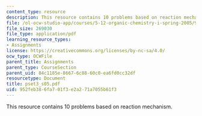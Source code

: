 ```yaml
---
content_type: resource
description: This resource contains 10 problems based on reaction mechanism.
file: /ol-ocw-studio-app/courses/5-12-organic-chemistry-i-spring-2005/952feb386fa701f3e2a271a7055b61f3_pset3_s05.pdf
file_size: 269030
file_type: application/pdf
learning_resource_types:
- Assignments
license: https://creativecommons.org/licenses/by-nc-sa/4.0/
ocw_type: OCWFile
parent_title: Assignments
parent_type: CourseSection
parent_uid: 84c1185e-8667-6c88-60c0-ea6fd0cc32df
resourcetype: Document
title: pset3_s05.pdf
uid: 952feb38-6fa7-01f3-e2a2-71a7055b61f3
---
```

This resource contains 10 problems based on reaction mechanism.